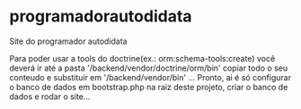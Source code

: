 programadorautodidata
=============================

Site do programador autodidata

Para poder usar a tools do doctrine(ex.: orm:schema-tools:create) você deverá ir até a pasta '/backend/vendor/doctrine/orm/bin' copiar todo o seu conteudo e substituir em '/backend/vendor/bin' ... Pronto, ai é só configurar o banco de dados em bootstrap.php na raiz deste projeto, criar o banco de dados e rodar o site...
